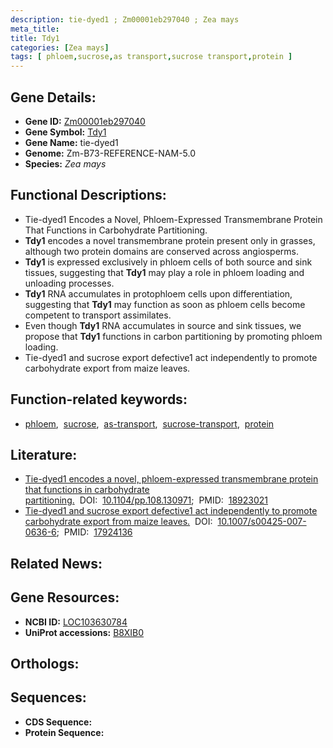 ```yaml
---
description: tie-dyed1 ; Zm00001eb297040 ; Zea mays
meta_title:
title: Tdy1
categories: [Zea mays]
tags: [ phloem,sucrose,as transport,sucrose transport,protein ]
---
```


## Gene Details:
- **Gene ID:** [Zm00001eb297040]()
- **Gene Symbol:** <u>Tdy1</u>
- **Gene Name:** tie-dyed1
- **Genome:** Zm-B73-REFERENCE-NAM-5.0
- **Species:** *Zea mays*

## Functional Descriptions:
   - Tie-dyed1 Encodes a Novel, Phloem-Expressed Transmembrane Protein That Functions in Carbohydrate Partitioning.
   - **Tdy1** encodes a novel transmembrane protein present only in grasses, although two protein domains are conserved across angiosperms.
   - **Tdy1** is expressed exclusively in phloem cells of both source and sink tissues, suggesting that **Tdy1** may play a role in phloem loading and unloading processes.
   - **Tdy1** RNA accumulates in protophloem cells upon differentiation, suggesting that **Tdy1** may function as soon as phloem cells become competent to transport assimilates.
   - Even though **Tdy1** RNA accumulates in source and sink tissues, we propose that **Tdy1** functions in carbon partitioning by promoting phloem loading.
   - Tie-dyed1 and sucrose export defective1 act independently to promote carbohydrate export from maize leaves.

## Function-related keywords:
   - [phloem](/tags/phloem/),&nbsp;&nbsp;[sucrose](/tags/sucrose/),&nbsp;&nbsp;[as-transport](/tags/as-transport/),&nbsp;&nbsp;[sucrose-transport](/tags/sucrose-transport/),&nbsp;&nbsp;[protein](/tags/protein/)

## Literature:
   - [Tie-dyed1 encodes a novel, phloem-expressed transmembrane protein that functions in carbohydrate partitioning.](https://www.doi.org/10.1104/pp.108.130971)&nbsp;&nbsp;DOI:&nbsp;&nbsp;[10.1104/pp.108.130971](https://www.doi.org/10.1104/pp.108.130971);&nbsp;&nbsp;PMID:&nbsp;&nbsp;[18923021](https://pubmed.ncbi.nlm.nih.gov/18923021/)
   - [Tie-dyed1 and sucrose export defective1 act independently to promote carbohydrate export from maize leaves.](https://www.doi.org/10.1007/s00425-007-0636-6)&nbsp;&nbsp;DOI:&nbsp;&nbsp;[10.1007/s00425-007-0636-6](https://www.doi.org/10.1007/s00425-007-0636-6);&nbsp;&nbsp;PMID:&nbsp;&nbsp;[17924136](https://pubmed.ncbi.nlm.nih.gov/17924136/)

## Related News:

## Gene Resources:
- **NCBI ID:**  [LOC103630784](https://www.ncbi.nlm.nih.gov/search/all/?term=LOC103630784)
- **UniProt accessions:**  [B8XIB0](https://www.uniprot.org/uniprotkb/B8XIB0/entry)

## Orthologs:

## Sequences:
- **CDS Sequence:**
- **Protein Sequence:**
